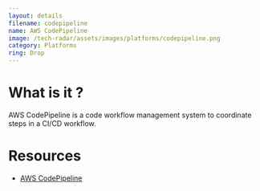 ```yaml
---
layout: details
filename: codepipeline
name: AWS CodePipeline
image: /tech-radar/assets/images/platforms/codepipeline.png
category: Platforms
ring: Drop
---
```


# What is it ?

AWS CodePipeline is a code workflow management system to coordinate steps in a CI/CD workflow.

# Resources
- [AWS CodePipeline](https://aws.amazon.com/codepipeline/)
